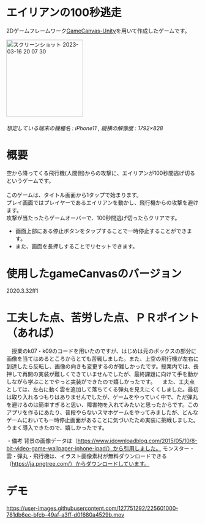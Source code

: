 # エイリアンの100秒逃走
2Dゲームフレームワーク[GameCanvas-Unity](https://sfc-sdp.github.io/GameCanvas-Unity/)を用いて作成したゲームです。

<img width="200" alt="スクリーンショット 2023-03-16 20 07 30" src="https://user-images.githubusercontent.com/127751292/225598927-1906c86d-b9e8-409b-8c41-4d49c343621b.png">

###### 想定している端末の機種名 : iPhone11 , 縦横の解像度 : 1792×828

# 概要
空から降ってくる飛行機(人間側)からの攻撃に、エイリアンが100秒間逃げ切るというゲームです。<br><br>
このゲームは、タイトル画面から1タップで始まります。<br>プレイ画面ではプレイヤーであるエイリアンを動かし、飛行機からの攻撃を避けます。
<br>攻撃が当たったらゲームオーバーで、100秒間逃げ切ったらクリアです。

+ 画面上部にある停止ボタンをタップすることで一時停止することができます。
+ また、画面を長押しすることでリセットできます。

# 使用したgameCanvasのバージョン
2020.3.32ff1

# 工夫した点、苦労した点、ＰＲポイント（あれば）
　授業のk07・k09のコードを用いたのですが、はじめは元のボックスの部分に画像を当てはめるところからとても苦戦しました。また、上空の飛行機が左右に到達したら反転し、画像の向きも変更するのが難しかったです。授業内では、長押しで再開の実装が難しくできていませんでしたが、最終課題に向けて手を動かしながら学ぶことでやっと実装ができたので嬉しかったです。
　また、工夫点としては、左右に動く雲を追加して落ちてくる弾丸を見えにくくしました。最初は取り入れるつもりはありませんでしたが、ゲームをやっていく中で、ただ弾丸を避けるのは簡単すぎると思い、障害物を入れてみたいと思ったからです。このアプリを作るにあたり、普段やらないスマホゲームをやってみましたが、どんなゲームにおいても一時停止画面があることに気づいたため実装に挑戦しました。うまく導入できたので、嬉しかったです。

・備考
背景の画像データは（https://www.idownloadblog.com/2015/05/10/8-bit-video-game-wallpaper-iphone-ipad/）から引用しました。
モンスター・雲・弾丸・飛行機は、イラスト画像素材が無料ダウンロードできる（https://ja.pngtree.com/）からダウンロードしています。

# デモ

https://user-images.githubusercontent.com/127751292/225601000-781db6ec-bfcb-49af-a3ff-d0f680a4529b.mov
